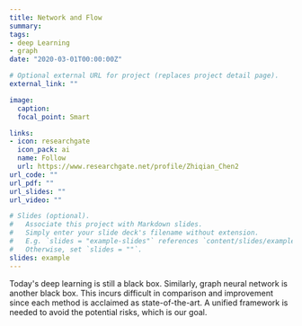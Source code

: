 ```yaml
---
title: Network and Flow
summary:
tags:
- deep Learning
- graph
date: "2020-03-01T00:00:00Z"

# Optional external URL for project (replaces project detail page).
external_link: ""

image:
  caption:
  focal_point: Smart

links:
- icon: researchgate
  icon_pack: ai
  name: Follow
  url: https://www.researchgate.net/profile/Zhiqian_Chen2
url_code: ""
url_pdf: ""
url_slides: ""
url_video: ""

# Slides (optional).
#   Associate this project with Markdown slides.
#   Simply enter your slide deck's filename without extension.
#   E.g. `slides = "example-slides"` references `content/slides/example-slides.md`.
#   Otherwise, set `slides = ""`.
slides: example
---
```

<!-- **[ with University of Taxes at Dallas, Rensselaer Polytechnic Institute ]** -->

Today's deep learning is still a black box. Similarly, graph neural network is another black box. This incurs difficult in comparison and improvement since each method is acclaimed as state-of-the-art. A unified framework is needed to avoid the potential risks, which is our goal.


